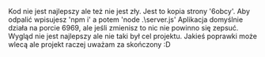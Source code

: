 Kod nie jest najlepszy ale też nie jest zły.
Jest to kopia strony '6obcy'.
Aby odpalić wpisujesz 'npm i' a potem 'node .\server.js'
Aplikacja domyślnie działa na porcie 6969, ale jeśli zmienisz to nic nie powinno się zepsuć.
Wygląd nie jest najlepszy ale nie taki był cel projektu.
Jakieś poprawki może wlecą ale projekt raczej uważam za skończony :D